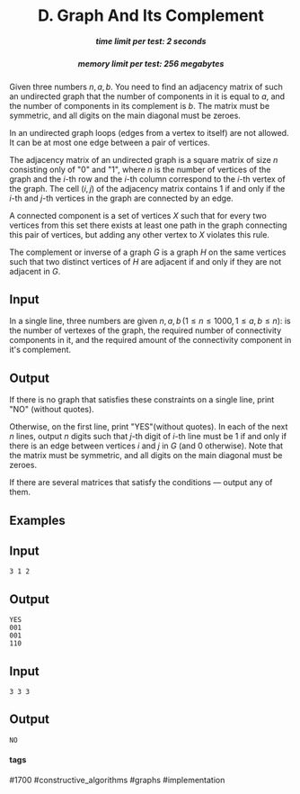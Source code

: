 <h1 style='text-align: center;'> D. Graph And Its Complement</h1>

<h5 style='text-align: center;'>time limit per test: 2 seconds</h5>
<h5 style='text-align: center;'>memory limit per test: 256 megabytes</h5>

Given three numbers $n, a, b$. You need to find an adjacency matrix of such an undirected graph that the number of components in it is equal to $a$, and the number of components in its complement is $b$. The matrix must be symmetric, and all digits on the main diagonal must be zeroes.

In an undirected graph loops (edges from a vertex to itself) are not allowed. It can be at most one edge between a pair of vertices.

The adjacency matrix of an undirected graph is a square matrix of size $n$ consisting only of "0" and "1", where $n$ is the number of vertices of the graph and the $i$-th row and the $i$-th column correspond to the $i$-th vertex of the graph. The cell $(i,j)$ of the adjacency matrix contains $1$ if and only if the $i$-th and $j$-th vertices in the graph are connected by an edge.

A connected component is a set of vertices $X$ such that for every two vertices from this set there exists at least one path in the graph connecting this pair of vertices, but adding any other vertex to $X$ violates this rule.

The complement or inverse of a graph $G$ is a graph $H$ on the same vertices such that two distinct vertices of $H$ are adjacent if and only if they are not adjacent in $G$.

## Input

In a single line, three numbers are given $n, a, b \,(1 \le n \le 1000, 1 \le a, b \le n)$: is the number of vertexes of the graph, the required number of connectivity components in it, and the required amount of the connectivity component in it's complement. 

## Output

If there is no graph that satisfies these constraints on a single line, print "NO" (without quotes).

Otherwise, on the first line, print "YES"(without quotes). In each of the next $n$ lines, output $n$ digits such that $j$-th digit of $i$-th line must be $1$ if and only if there is an edge between vertices $i$ and $j$ in $G$ (and $0$ otherwise). Note that the matrix must be symmetric, and all digits on the main diagonal must be zeroes. 

If there are several matrices that satisfy the conditions — output any of them.

## Examples

## Input


```
3 1 2  

```
## Output


```
YES  
001  
001  
110  

```
## Input


```
3 3 3  

```
## Output


```
NO  

```


#### tags 

#1700 #constructive_algorithms #graphs #implementation 